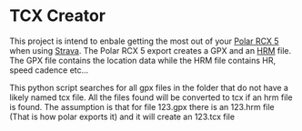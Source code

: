 # TCX Creator
This project is intend to enbale getting the most out of your [Polar RCX 5](http://www.polar.fi/en/products/maximize_performance/running_multisport/RCX5) when using [Strava](http://strava.com).
The Polar RCX 5 export creates a GPX and an [HRM](http://www.polar.fi/files/Polar_HRM_file%20format.pdf) file. The GPX file contains the location data while the HRM file contains HR, speed cadence etc...

This python script searches for all gpx files in the folder that do not have a likely named tcx file. All the files found will be converted to tcx if an hrm file is found.
The assumption is that for file 123.gpx there is an 123.hrm file (That is how polar exports it) and it will create an 123.tcx file